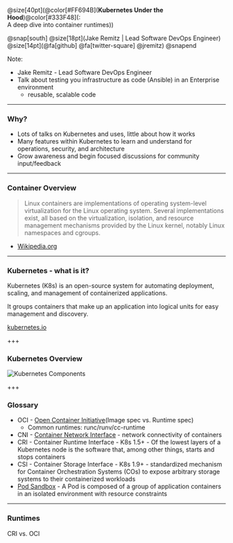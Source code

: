 @size[40pt](@color[#FF694B](**Kubernetes Under the Hood**)@color[#333F48](: <br />A deep dive into container runtimes))

@snap[south]
@size[18pt](Jake Remitz | Lead Software DevOps Engineer) <br />
@size[14pt](@fa[github] @fa[twitter-square] @jremitz)
@snapend

Note:

- Jake Remitz - Lead Software DevOps Engineer
- Talk about testing you infrastructure as code (Ansible) in an Enterprise environment
    - reusable, scalable code

---

### Why?

- Lots of talks on Kubernetes and uses, little about how it works
- Many features within Kubernetes to learn and understand for operations, security, and architecture
- Grow awareness and begin focused discussions for community input/feedback

---
### Container Overview

> Linux containers are implementations of operating system-level virtualization for the Linux operating system. Several implementations exist, all based on the virtualization, isolation, and resource management mechanisms provided by the Linux kernel, notably Linux namespaces and cgroups.

- [Wikipedia.org](https://en.wikipedia.org/wiki/List_of_Linux_containers)

---
### Kubernetes - what is it?

Kubernetes (K8s) is an open-source system for automating deployment, scaling, and management of containerized applications.

It groups containers that make up an application into logical units for easy management and discovery.

[kubernetes.io](https://kubernetes.io/)

+++
### Kubernetes Overview

![Kubernetes Components](https://d33wubrfki0l68.cloudfront.net/e298a92e2454520dddefc3b4df28ad68f9b91c6f/70d52/images/docs/pre-ccm-arch.png)

+++
### Glossary

- OCI - [Open Container Initiative](https://www.opencontainers.org/)(Image spec vs. Runtime spec)
    - Common runtimes: runc/runv/cc-runtime
- CNI - [Container Network Interface](https://github.com/containernetworking/cni#cni---the-container-network-interface) - network connectivity of containers
- CRI - Container Runtime Interface - K8s 1.5+ - Of the lowest layers of a Kubernetes node is the software that, among other things, starts and stops containers
- CSI - Container Storage Interface - K8s 1.9+ - standardized mechanism for Container Orchestration Systems (COs) to expose arbitrary storage systems to their containerized workloads
- [Pod Sandbox](https://kubernetes.io/blog/2016/12/container-runtime-interface-cri-in-kubernetes/) - A Pod is composed of a group of application containers in an isolated environment with resource constraints

---
### Runtimes

CRI vs. OCI


